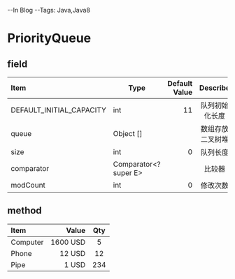 --In Blog
--Tags: Java,Java8

# PriorityQueue

## field
| Item      | Type |  Default  Value | Describe  |
| :-------- | -------- | --------:| :--: |
| DEFAULT_INITIAL_CAPACITY | int  | 11 |  队列初始化长度   |
| queue   | Object [] |  |  数组存放二叉树堆  |
| size     | int |  0 | 队列长度  |--
| comparator  | Comparator<? super E> |   | 比较器 |
| modCount  | int | 0  | 修改次数 |


## method
| Item      |    Value | Qty  |
| :-------- | --------:| :--: |
| Computer  | 1600 USD |  5   |
| Phone     |   12 USD |  12  |
| Pipe      |    1 USD | 234  |